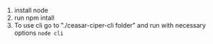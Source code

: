 

1. install node
2. run npm intall 
3. To use cli go to "./ceasar-ciper-cli folder" and run with necessary options
   ```node cli```